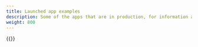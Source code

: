 ```yaml
---
title: Launched app examples
description: Some of the apps that are in production, for information and inspiration.
weight: 800
---
```


{{<children />}}